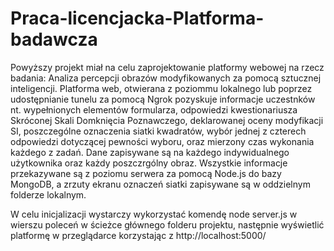 # Praca-licencjacka-Platforma-badawcza

Powyższy projekt miał na celu zaprojektowanie platformy webowej na rzecz badania: Analiza percepcji obrazów modyfikowanych za pomocą sztucznej inteligencji. Platforma web, otwierana z poziommu lokalnego lub poprzez udostępnianie tunelu za pomocą Ngrok pozyskuje informacje uczestnków nt. wypełnionych elementów formularza, odpowiedzi kwestionariusza Skróconej Skali Domknięcia Poznawczego, deklarowanej oceny modyfikacji SI, poszczególne oznaczenia siatki kwadratów, wybór jednej z czterech odpowiedzi dotyczącej pewności wyboru, oraz mierzony czas wykonania każdego z zadań. Dane zapisywane są na każdego indywidualnego użytkownika oraz każdy poszczrgólny obraz. Wszystkie informacje przekazywane są z poziomu serwera za pomocą Node.js do bazy MongoDB, a zrzuty ekranu oznaczeń siatki zapisywane są w oddzielnym folderze lokalnym.

W celu inicjalizacji wystarczy wykorzystać komendę node server.js w wierszu poleceń w ścieżce głównego folderu projektu, następnie wyświetlić platformę w przeglądarce korzystając z http://localhost:5000/
